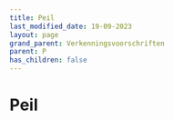```yaml
---
title: Peil
last_modified_date: 19-09-2023
layout: page
grand_parent: Verkenningsvoorschriften
parent: P
has_children: false
---
```


Peil
====

